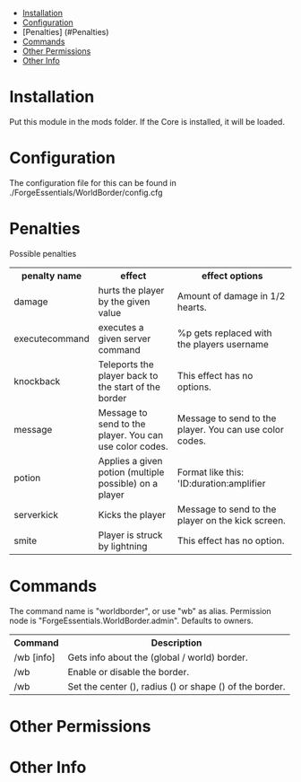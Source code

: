 * [Installation](#install)
* [Configuration](#config)
* [Penalties] (#Penalties)
* [Commands](#command)
* [Other Permissions](#perms)
* [Other Info](#other)

# Installation <a name="install"></a>
Put this module in the mods folder. If the Core is installed, it will be loaded.

# Configuration <a name="config"></a>
The configuration file for this can be found in ./ForgeEssentials/WorldBorder/config.cfg  

# Penalties <a name="penalties"></a>
Possible penalties
<table>
<tr><th>penalty name</th><th>effect</th><th>effect options</th></tr>
<tr><td>damage</th><td>hurts the player by the given value</td><td>Amount of damage in 1/2 hearts.</td></tr>
<tr><td>executecommand</td><td>executes a given server command</td><td>%p gets replaced with the players username</td></tr>
<tr><td>knockback</td><td>Teleports the player back to the start of the border</td><td>This effect has no options.</td></tr>
<tr><td>message</td><td> Message to send to the player. You can use color codes.</td><td>Message to send to the player. You can use color codes.</td></tr>
<tr><td>potion</td><td>Applies a given potion (multiple possible) on a player</td><td>Format like this: 'ID:duration:amplifier</td></tr>
<tr><td>serverkick</td><td>Kicks the player</td><td>Message to send to the player on the kick screen.</td></tr>
<tr><td>smite</td><td>Player is struck by lightning</td><td>This effect has no option.</td></tr>
</table>




# Commands <a name="command"></a>
The command name is "worldborder", or use "wb" as alias.
Permission node is "ForgeEssentials.WorldBorder.admin". Defaults to owners.
<table>
	<tr>
		<th>Command</th>
		<th>Description</th>
	</tr>
	<tr>
		<td>/wb <global|world|dimID> [info]</td>
		<td>Gets info about the (global / world) border.</td>
	</tr>
	<tr>
		<td>/wb <global|world|dimID> <enable|disable></td>
		<td>Enable or disable the border.</td>
	</tr>
	<tr>
		<td>/wb <global|world|dimID> <center|radius|shape></td>
		<td>Set the center (<x y z>), radius (<size>) or shape (<square|round>) of the border.</td>
	</tr>
</table>


# Other Permissions <a name="perms"></a>
# Other Info <a name="other"></a>